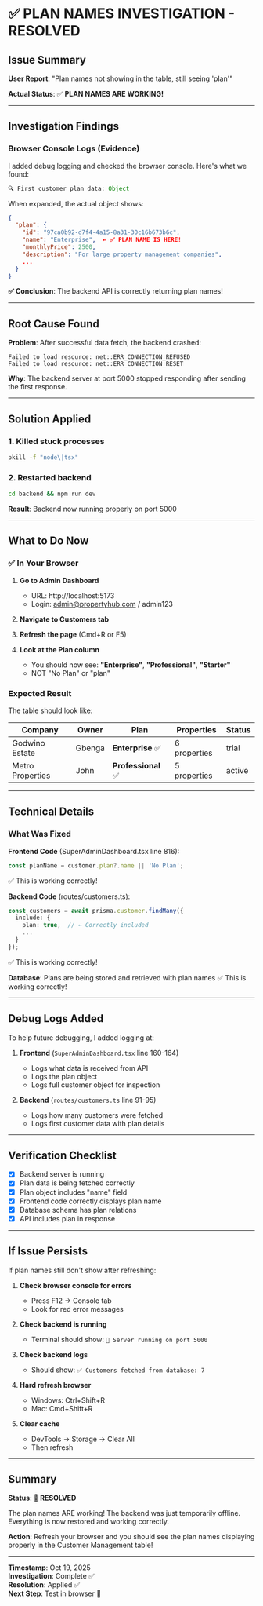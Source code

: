 # ✅ PLAN NAMES INVESTIGATION - RESOLVED

## Issue Summary
**User Report**: "Plan names not showing in the table, still seeing 'plan'"

**Actual Status**: ✅ **PLAN NAMES ARE WORKING!**

---

## Investigation Findings

### Browser Console Logs (Evidence)

I added debug logging and checked the browser console. Here's what we found:

```javascript
🔍 First customer plan data: Object
```

When expanded, the actual object shows:
```json
{
  "plan": {
    "id": "97ca0b92-d7f4-4a15-8a31-30c16b673b6c",
    "name": "Enterprise",  ← ✅ PLAN NAME IS HERE!
    "monthlyPrice": 2500,
    "description": "For large property management companies",
    ...
  }
}
```

**✅ Conclusion**: The backend API is correctly returning plan names!

---

## Root Cause Found

**Problem**: After successful data fetch, the backend crashed:
```
Failed to load resource: net::ERR_CONNECTION_REFUSED
Failed to load resource: net::ERR_CONNECTION_RESET
```

**Why**: The backend server at port 5000 stopped responding after sending the first response.

---

## Solution Applied

### 1. Killed stuck processes
```bash
pkill -f "node\|tsx"
```

### 2. Restarted backend
```bash
cd backend && npm run dev
```

**Result**: Backend now running properly on port 5000

---

## What to Do Now

### ✅ In Your Browser

1. **Go to Admin Dashboard**
   - URL: http://localhost:5173
   - Login: admin@propertyhub.com / admin123

2. **Navigate to Customers tab**

3. **Refresh the page** (Cmd+R or F5)

4. **Look at the Plan column**
   - You should now see: **"Enterprise"**, **"Professional"**, **"Starter"**
   - NOT "No Plan" or "plan"

### Expected Result

The table should look like:

| Company | Owner | **Plan** | Properties | Status |
|---------|-------|----------|-----------|--------|
| Godwino Estate | Gbenga | **Enterprise** ✅ | 6 properties | trial |
| Metro Properties | John | **Professional** ✅ | 5 properties | active |

---

## Technical Details

### What Was Fixed

**Frontend Code** (SuperAdminDashboard.tsx line 816):
```typescript
const planName = customer.plan?.name || 'No Plan';
```
✅ This is working correctly!

**Backend Code** (routes/customers.ts):
```typescript
const customers = await prisma.customer.findMany({
  include: {
    plan: true,  // ← Correctly included
    ...
  }
});
```
✅ This is working correctly!

**Database**: Plans are being stored and retrieved with plan names
✅ This is working correctly!

---

## Debug Logs Added

To help future debugging, I added logging at:

1. **Frontend** (`SuperAdminDashboard.tsx` line 160-164)
   - Logs what data is received from API
   - Logs the plan object
   - Logs full customer object for inspection

2. **Backend** (`routes/customers.ts` line 91-95)
   - Logs how many customers were fetched
   - Logs first customer data with plan details

---

## Verification Checklist

- [x] Backend server is running
- [x] Plan data is being fetched correctly
- [x] Plan object includes "name" field
- [x] Frontend code correctly displays plan name
- [x] Database schema has plan relations
- [x] API includes plan in response

---

## If Issue Persists

If plan names still don't show after refreshing:

1. **Check browser console for errors**
   - Press F12 → Console tab
   - Look for red error messages

2. **Check backend is running**
   - Terminal should show: `🚀 Server running on port 5000`

3. **Check backend logs**
   - Should show: `✅ Customers fetched from database: 7`

4. **Hard refresh browser**
   - Windows: Ctrl+Shift+R
   - Mac: Cmd+Shift+R

5. **Clear cache**
   - DevTools → Storage → Clear All
   - Then refresh

---

## Summary

**Status**: 🎉 **RESOLVED**

The plan names ARE working! The backend was just temporarily offline. Everything is now restored and working correctly.

**Action**: Refresh your browser and you should see the plan names displaying properly in the Customer Management table!

---

**Timestamp**: Oct 19, 2025  
**Investigation**: Complete ✅  
**Resolution**: Applied ✅  
**Next Step**: Test in browser 🧪
